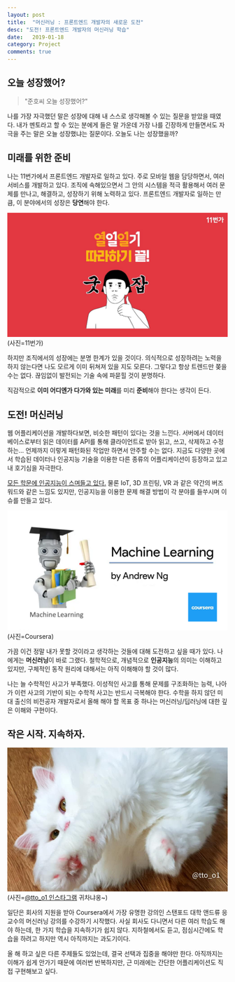 ```yaml
---
layout: post
title:  "머신러닝 : 프론트엔드 개발자의 새로운 도전"
desc: "도전! 프론트엔드 개발자의 머신러닝 학습"
date:   2019-01-18
category: Project
comments: true
---
```


## 오늘 성장했어?

> "준호씨 오늘 성장했어?"

나를 가장 자극했던 말은 성장에 대해 내 스스로 생각해볼 수 있는 질문을 받았을 때였다. 내가 멘토라고 할 수 있는 분에게 들은 말 가운데 가장 나를 긴장하게 만들면서도 자극을 주는 말은 오늘 성장했냐는 질문이다. 오늘도 나는 성장했을까?


## 미래를 위한 준비

나는 11번가에서 프론트엔드 개발자로 일하고 있다. 주로 모바일 웹을 담당하면서, 여러 서비스를 개발하고 있다. 조직에 속해있으면서 그 안의 시스템을 적극 활용해서 여러 문제를 만나고, 해결하고, 성장하기 위해 노력하고 있다. 프론트엔드 개발자로 일하는 만큼, 이 분야에서의 성장은 **당연**해야 한다.

![열일일기](/public/img/190118_01.png)
(사진=11번가)

하지만 조직에서의 성장에는 분명 한계가 있을 것이다. 의식적으로 성장하려는 노력을 하지 않는다면 나도 모르게 이미 뒤쳐져 있을 지도 모른다. 그렇다고 항상 트렌드만 쫒을 수는 없다. 끊임없이 발전되는 기술 속에 파묻힐 것이 분명하다.

직감적으로 **이미 어디엔가 다가와 있는 미래**를 미리 **준비**해야 한다는 생각이 든다.


## 도전! 머신러닝

웹 어플리케이션을 개발하다보면, 비슷한 패턴이 있다는 것을 느낀다. 서버에서 데이터베이스로부터 읽은 데이터를 API를 통해 클라이언트로 받아 읽고, 쓰고, 삭제하고 수정하는... 언제까지 이렇게 패턴화된 작업만 하면서 안주할 수는 없다. 지금도 다양한 곳에서 학습된 데이터나 인공지능 기술을 이용한 다른 종류의 어플리케이션이 등장하고 있고 내 호기심을 자극한다.

[모든 학문에 인공지능이 스며들고 있다.](http://news.chosun.com/site/data/html_dir/2019/01/01/2019010100203.html) 물론 IoT, 3D 프린팅, VR 과 같은 약간의 버즈워드와 같은 느낌도 있지만, 인공지능을 이용한 문제 해결 방법이 각 분야를 들쑤시며 이슈를 만들고 있다.

![Coursera Machine Learning](/public/img/190118_02.png)
(사진=Coursera)

가끔 이건 정말 내가 못할 것이라고 생각하는 것들에 대해 도전하고 싶을 때가 있다. 나에게는 **머신러닝**이 바로 그랬다. 철학적으로, 개념적으로 **인공지능**의 의미는 이해하고 있지만, 구체적인 동작 원리에 대해서는 아직 이해해야 할 것이 많다.

나는 늘 수학적인 사고가 부족했다. 이성적인 사고를 통해 문제를 구조화하는 능력, 나아가 이런 사고의 기반이 되는 수학적 사고는 반드시 극복해야 한다. 수학을 하지 않던 미대 출신의 비전공자 개발자로서 올해 해야 할 목표 중 하나는 머신러닝/딥러닝에 대한 깊은 이해와 구현이다.


## 작은 시작. 지속하자.

![](/public/img/190118_03.png)
(사진=[@tto_o1 인스타그램](https://www.instagram.com/tto_o1/) 귀차냐옹~)

일단은 회사의 지원을 받아 Coursera에서 가장 유명한 강의인 스탠포드 대학 앤드류 응 교수의 머신러닝 강의를 수강하기 시작했다. 사실 회사도 다니면서 다른 여러 학습도 해야 하는데, 한 가지 학습을 지속하기가 쉽지 않다. 지하철에서도 듣고, 점심시간에도 학습을 하려고 하지만 역시 아직까지는 과도기이다.

올 해 하고 싶은 다른 주제들도 있었는데, 결국 선택과 집중을 해야만 한다. 아직까지는 이해가 쉽게 안가기 때문에 여러번 반복하지만, 근 미래에는 간단한 어플리케이션도 직접 구현해보고 싶다.

